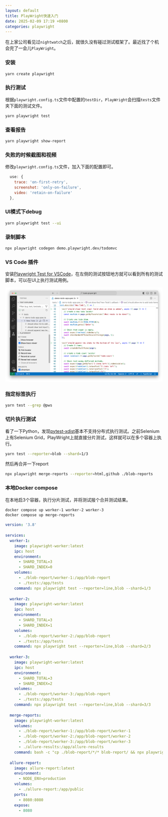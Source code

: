 ```yaml
---
layout: default
title: PlayWright快速入门
date: 2025-02-09 17:19 +0800
categories: playwright
---
```


在上家公司看见过`nightwatch`之后，就很久没有碰过测试框架了。最近找了个机会完了一会儿`PlayWright`。

### 安装

```bash
yarn create playwright
```

### 执行测试

根据`playwright.config.ts`文件中配置的`testDir`，`PlayWright`会扫描`tests`文件夹下面的测试文件。

```bash
yarn playwright test
```

### 查看报告

```bash
yarn playwright show-report
```

### 失败的时候截图和视频

修改`playwright.config.ts`文件，加入下面的配置即可。


```javascript
  use: {
    trace: 'on-first-retry',
    screenshot: 'only-on-failure',
    video: 'retain-on-failure'
  },
```

### UI模式下debug

```bash
yarn playwright test --ui
```

### 录制脚本

```bash
npx playwright codegen demo.playwright.dev/todomvc
```

### VS Code 插件

安装[Playwright Test for VSCode](https://marketplace.visualstudio.com/items?itemName=ms-playwright.playwright)，在左侧的测试按钮地方就可以看到所有的测试脚本，可以在UI上执行测试用例。

<img src="/images/playwright_extension.png" style="width: 800px" />


### 指定标签执行

```bash
yarn test --grep @pws
```


### 切片执行测试

看了一下Python，发现[pytest-xdist](https://github.com/pytest-dev/pytest-xdist)基本不支持分布式执行测试。之前Selenium上有Selenium Grid，PlayWright上就直接分片测试，这样就可以在多个容器上执行。

```bash
yarn test --reporter=blob --shard=1/3
```

然后再合并一下report

```bash
npx playwright merge-reports --reporter=html,github ./blob-reports
```

### 本地Docker compose

在本地启3个容器，执行分片测试，并将测试报个合并测试结果。

```bash
docker compose up worker-1 worker-2 worker-3
docker compose up merge-reports
```

```yaml
version: '3.8'

services:
  worker-1:
    image: playwright-worker:latest
    ipc: host
    environment:
      - SHARD_TOTAL=3
      - SHARD_INDEX=0
    volumes:
      - ./blob-report/worker-1:/app/blob-report
      - ./tests:/app/tests
    command: npx playwright test --reporter=line,blob --shard=1/3

  worker-2:
    image: playwright-worker:latest
    ipc: host
    environment:
      - SHARD_TOTAL=3
      - SHARD_INDEX=1
    volumes:
      - ./blob-report/worker-2:/app/blob-report
      - ./tests:/app/tests
    command: npx playwright test --reporter=line,blob --shard=2/3

  worker-3:
    image: playwright-worker:latest
    ipc: host
    environment:
      - SHARD_TOTAL=3
      - SHARD_INDEX=2
    volumes:
      - ./blob-report/worker-3:/app/blob-report
      - ./tests:/app/tests
    command: npx playwright test --reporter=line,blob --shard=3/3

  merge-reports:
    image: playwright-worker:latest
    volumes:
      - ./blob-report/worker-1:/app/blob-report/worker-1
      - ./blob-report/worker-2:/app/blob-report/worker-2
      - ./blob-report/worker-3:/app/blob-report/worker-3
      - ./allure-results:/app/allure-results
    command: bash -c "cp ./blob-report/*/* blob-report/ && npx playwright merge-reports ./blob-report/ --reporter allure-playwright ./allure-results"

  allure-report:
    image: allure-report:latest
    environment:
      - NODE_ENV=production
    volumes:
      - ./allure-report:/app/public
    ports:
      - 8080:8080
    expose:
      - 8080
```